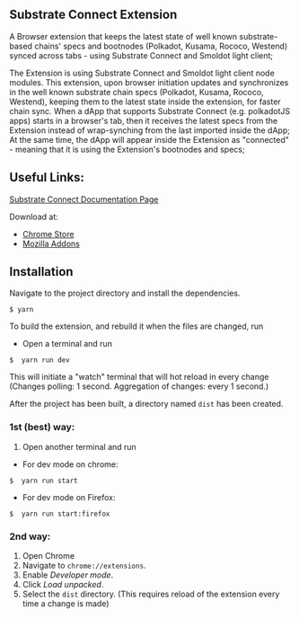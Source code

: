 ## Substrate Connect Extension

A Browser extension that keeps the latest state of well known substrate-based chains' specs and bootnodes (Polkadot, Kusama, Rococo, Westend) synced across tabs - using Substrate Connect and Smoldot light client; 

The Extension is using Substrate Connect and Smoldot light client node modules. This extension, upon browser initiation updates and synchronizes in the well known substrate chain specs (Polkadot, Kusama, Rococo, Westend), keeping them to the latest state inside the extension, for faster chain sync. When a dApp that supports Substrate Connect (e.g. polkadotJS apps) starts in a browser's tab, then it receives the latest specs from the Extension instead of wrap-synching from the last imported inside the dApp; At the same time, the dApp will appear inside the Extension as "connected" - meaning that it is using the Extension's bootnodes and specs;

## Useful Links:
[Substrate Connect Documentation Page](https://substrate.io/developers/substrate-connect/)

Download at:
- [Chrome Store](https://chrome.google.com/webstore/detail/substrate-connect-extensi/khccbhhbocaaklceanjginbdheafklai)
- [Mozilla Addons](https://addons.mozilla.org/en-US/firefox/addon/substrate-connect/)


## Installation
Navigate to the project directory and install the dependencies.

```
$ yarn
```

To build the extension, and rebuild it when the files are changed, run

- Open a terminal and run
```
$  yarn run dev
```
This will initiate a "watch" terminal that will hot reload in every change (Changes polling: 1 second. Aggregation of changes: every 1 second.)

After the project has been built, a directory named `dist` has been created.
### 1st (best) way:
1. Open another terminal and run
- For dev mode on chrome:
```
$  yarn run start
```
- For dev mode on Firefox:
```
$  yarn run start:firefox
```

### 2nd way:
1. Open Chrome
2. Navigate to `chrome://extensions`.
3. Enable _Developer mode_.
4. Click _Load unpacked_.
5. Select the `dist` directory.
(This requires reload of the extension every time a change is made)
